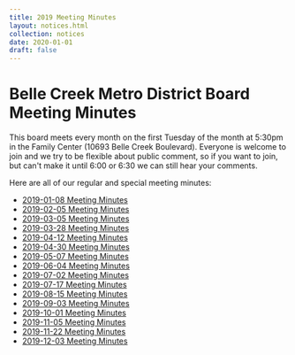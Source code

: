 ```yaml
---
title: 2019 Meeting Minutes
layout: notices.html
collection: notices
date: 2020-01-01
draft: false
---
```


# Belle Creek Metro District Board Meeting Minutes

This board meets every month on the first Tuesday of the month at 5:30pm in the Family Center (10693 Belle Creek Boulevard). Everyone is welcome to join and we try to be flexible about public comment, so if you want to join, but can't make it until 6:00 or 6:30 we can still hear your comments.

Here are all of our regular and special meeting minutes: 
<ul>
<li><a href="/assets/notices/2019-Meetings/2019.01.08_Minutes.pdf" target="_blank">2019-01-08 Meeting Minutes</a></li>
<li><a href="/assets/notices/2019-Meetings/2019.02.05_Minutes.pdf" target="_blank">2019-02-05 Meeting Minutes</a></li>
<li><a href="/assets/notices/2019-Meetings/2019.03.05_Minutes.pdf" target="_blank">2019-03-05 Meeting Minutes</a></li>
<li><a href="/assets/notices/2019-Meetings/2019.03.28_Minutes.pdf" target="_blank">2019-03-28 Meeting Minutes</a></li>
<li><a href="/assets/notices/2019-Meetings/2019.04.12_Minutes.pdf" target="_blank">2019-04-12 Meeting Minutes</a></li>
<li><a href="/assets/notices/2019-Meetings/2019.04.30_Minutes.pdf" target="_blank">2019-04-30 Meeting Minutes</a></li>
<li><a href="/assets/notices/2019-Meetings/2019.05.07_Minutes.pdf" target="_blank">2019-05-07 Meeting Minutes</a></li>
<li><a href="/assets/notices/2019-Meetings/2019.06.04_Minutes.pdf" target="_blank">2019-06-04 Meeting Minutes</a></li>
<li><a href="/assets/notices/2019-Meetings/2019.07.02_Minutes.pdf" target="_blank">2019-07-02 Meeting Minutes</a></li>
<li><a href="/assets/notices/2019-Meetings/2019.07.17_Minutes.pdf" target="_blank">2019-07-17 Meeting Minutes</a></li>
<li><a href="/assets/notices/2019-Meetings/2019.08.15_Minutes.pdf" target="_blank">2019-08-15 Meeting Minutes</a></li>
<li><a href="/assets/notices/2019-Meetings/2019.09.03_Minutes.pdf" target="_blank">2019-09-03 Meeting Minutes</a></li>
<li><a href="/assets/notices/2019-Meetings/2019.10.01_Minutes.pdf" target="_blank">2019-10-01 Meeting Minutes</a></li>
<li><a href="/assets/notices/2019-Meetings/2019.11.05_Minutes.pdf" target="_blank">2019-11-05 Meeting Minutes</a></li>
<li><a href="/assets/notices/2019-Meetings/2019.11.22_Minutes.pdf" target="_blank">2019-11-22 Meeting Minutes</a></li>
<li><a href="/assets/notices/2019-Meetings/2019.12.03_Minutes.pdf" target="_blank">2019-12-03 Meeting Minutes</a></li>
</ul>
